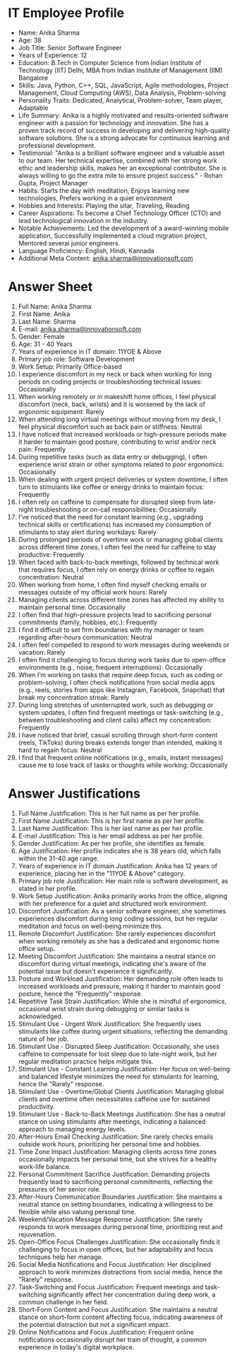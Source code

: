 # IT Employee Profile

- Name: Anika Sharma
- Age: 38
- Job Title: Senior Software Engineer
- Years of Experience: 12
- Education: B.Tech in Computer Science from Indian Institute of Technology (IIT) Delhi, MBA from Indian Institute of Management (IIM) Bangalore
- Skills: Java, Python, C++, SQL, JavaScript, Agile methodologies, Project Management, Cloud Computing (AWS), Data Analysis, Problem-solving
- Personality Traits:  Dedicated, Analytical,  Problem-solver,  Team player, Adaptable
- Life Summary: Anika is a highly motivated and results-oriented software engineer with a passion for technology and innovation. She has a proven track record of success in developing and delivering high-quality software solutions.  She is a strong advocate for continuous learning and professional development.
- Testimonial: "Anika is a brilliant software engineer and a valuable asset to our team. Her technical expertise, combined with her strong work ethic and leadership skills, makes her an exceptional contributor. She is always willing to go the extra mile to ensure project success." -  Rohan Gupta, Project Manager
- Habits:  Starts the day with meditation, Enjoys learning new technologies,  Prefers working in a quiet environment
- Hobbies and Interests:  Playing the sitar,  Traveling,  Reading
- Career Aspirations: To become a Chief Technology Officer (CTO) and lead technological innovation in the industry.
- Notable Achievements: Led the development of a award-winning mobile application,  Successfully implemented a cloud migration project,  Mentored several junior engineers.
- Language Proficiency: English, Hindi, Kannada
- Additional Meta Content: anika.sharma@innovationsoft.com

# Answer Sheet

1. Full Name: Anika Sharma
2. First Name: Anika
3. Last Name: Sharma
4. E-mail: anika.sharma@innovationsoft.com
5. Gender: Female
6. Age: 31 - 40 Years
7. Years of experience in IT domain: 11YOE & Above
8. Primary job role: Software Development
9. Work Setup: Primarily Office-based
10. I experience discomfort in my neck or back when working for long periods on coding projects or troubleshooting technical issues: Occasionally
11. When working remotely or in makeshift home offices, I feel physical discomfort (neck, back, wrists) and it is worsened by the lack of ergonomic equipment: Rarely
12. When attending long virtual meetings without moving from my desk, I feel physical discomfort such as back pain or stiffness: Neutral
13. I have noticed that increased workloads or high-pressure periods make it harder to maintain good posture, contributing to wrist and/or neck pain: Frequently
14. During repetitive tasks (such as data entry or debugging), I often experience wrist strain or other symptoms related to poor ergonomics: Occasionally
15. When dealing with urgent project deliveries or system downtime, I often turn to stimulants like coffee or energy drinks to maintain focus: Frequently
16. I often rely on caffeine to compensate for disrupted sleep from late-night troubleshooting or on-call responsibilities: Occasionally
17. I’ve noticed that the need for constant learning (e.g., upgrading technical skills or certifications) has increased my consumption of stimulants to stay alert during workdays: Rarely
18. During prolonged periods of overtime work or managing global clients across different time zones, I often feel the need for caffeine to stay productive: Frequently
19. When faced with back-to-back meetings, followed by technical work that requires focus, I often rely on energy drinks or coffee to regain concentration: Neutral
20. When working from home, I often find myself checking emails or messages outside of my official work hours: Rarely
21. Managing clients across different time zones has affected my ability to maintain personal time: Occasionally
22. I often find that high-pressure projects lead to sacrificing personal commitments (family, hobbies, etc.): Frequently
23. I find it difficult to set firm boundaries with my manager or team regarding after-hours communication: Neutral
24. I often feel compelled to respond to work messages during weekends or vacation: Rarely
25. I often find it challenging to focus during work tasks due to open-office environments (e.g., noise, frequent interruptions): Occasionally
26. When I’m working on tasks that require deep focus, such as coding or problem-solving, I often check notifications from social media apps (e.g., reels, stories from apps like Instagram, Facebook, Snapchat) that break my concentration streak: Rarely
27. During long stretches of uninterrupted work, such as debugging or system updates, I often find frequent meetings or task-switching (e.g., between troubleshooting and client calls) affect my concentration: Frequently
28. I have noticed that brief, casual scrolling through short-form content (reels, TikToks) during breaks extends longer than intended, making it hard to regain focus: Neutral
29. I find that frequent online notifications (e.g., emails, instant messages) cause me to lose track of tasks or thoughts while working: Occasionally


# Answer Justifications

1.  Full Name Justification: This is her full name as per her profile.
2. First Name Justification: This is her first name as per her profile.
3. Last Name Justification: This is her last name as per her profile.
4. E-mail Justification: This is her email address as per her profile.
5. Gender Justification: As per her profile, she identifies as female.
6. Age Justification: Her profile indicates she is 38 years old, which falls within the 31-40 age range.
7. Years of experience in IT domain Justification: Anika has 12 years of experience, placing her in the "11YOE & Above" category.
8. Primary job role Justification: Her main role is software development, as stated in her profile.
9. Work Setup Justification:  Anika primarily works from the office, aligning with her preference for a quiet and structured work environment.
10. Discomfort Justification: As a senior software engineer, she sometimes experiences discomfort during long coding sessions, but her regular meditation and focus on well-being minimize this.
11. Remote Discomfort Justification:  She rarely experiences discomfort when working remotely as she has a dedicated and ergonomic home office setup.
12. Meeting Discomfort Justification:  She maintains a neutral stance on discomfort during virtual meetings, indicating she's aware of the potential issue but doesn't experience it significantly.
13. Posture and Workload Justification:  Her demanding role often leads to increased workloads and pressure, making it harder to maintain good posture, hence the "Frequently" response.
14. Repetitive Task Strain Justification:  While she is mindful of ergonomics, occasional wrist strain during debugging or similar tasks is acknowledged.
15. Stimulant Use - Urgent Work Justification:  She frequently uses stimulants like coffee during urgent situations, reflecting the demanding nature of her job.
16. Stimulant Use - Disrupted Sleep Justification:  Occasionally, she uses caffeine to compensate for lost sleep due to late-night work, but her regular meditation practice helps mitigate this.
17. Stimulant Use - Constant Learning Justification:  Her focus on well-being and balanced lifestyle minimizes the need for stimulants for learning, hence the "Rarely" response.
18. Stimulant Use - Overtime/Global Clients Justification:  Managing global clients and overtime often necessitates caffeine use for sustained productivity.
19. Stimulant Use - Back-to-Back Meetings Justification:  She has a neutral stance on using stimulants after meetings, indicating a balanced approach to managing energy levels.
20. After-Hours Email Checking Justification:  She rarely checks emails outside work hours, prioritizing her personal time and hobbies.
21. Time Zone Impact Justification:  Managing clients across time zones occasionally impacts her personal time, but she strives for a healthy work-life balance.
22. Personal Commitment Sacrifice Justification:  Demanding projects frequently lead to sacrificing personal commitments, reflecting the pressures of her senior role.
23. After-Hours Communication Boundaries Justification:  She maintains a neutral stance on setting boundaries, indicating a willingness to be flexible while also valuing personal time.
24. Weekend/Vacation Message Response Justification:  She rarely responds to work messages during personal time, prioritizing rest and rejuvenation.
25. Open-Office Focus Challenges Justification:  She occasionally finds it challenging to focus in open offices, but her adaptability and focus techniques help her manage.
26. Social Media Notifications and Focus Justification:  Her disciplined approach to work minimizes distractions from social media, hence the "Rarely" response.
27. Task-Switching and Focus Justification:  Frequent meetings and task-switching significantly affect her concentration during deep work, a common challenge in her field.
28. Short-Form Content and Focus Justification:  She maintains a neutral stance on short-form content affecting focus, indicating awareness of the potential distraction but not a significant impact.
29. Online Notifications and Focus Justification:  Frequent online notifications occasionally disrupt her train of thought, a common experience in today's digital workplace.